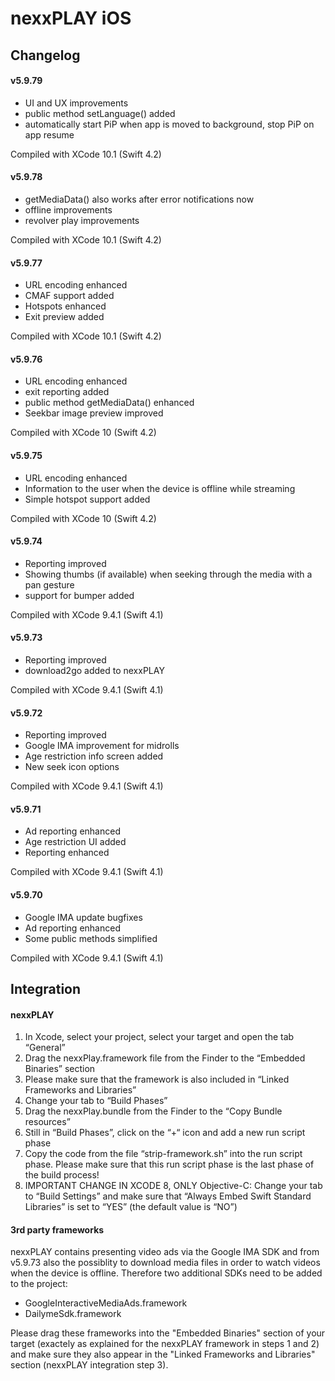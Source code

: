 # nexxPLAY iOS 

## Changelog

#### v5.9.79
- UI and UX improvements
- public method setLanguage() added
- automatically start PiP when app is moved to background, stop PiP on app resume

Compiled with XCode 10.1 (Swift 4.2)

#### v5.9.78
- getMediaData() also works after error notifications now
- offline improvements
- revolver play improvements

Compiled with XCode 10.1 (Swift 4.2)

#### v5.9.77
- URL encoding enhanced
- CMAF support added
- Hotspots enhanced
- Exit preview added

Compiled with XCode 10.1 (Swift 4.2)

#### v5.9.76
- URL encoding enhanced
- exit reporting added
- public method getMediaData() enhanced
- Seekbar image preview improved

Compiled with XCode 10 (Swift 4.2)

#### v5.9.75
- URL encoding enhanced
- Information to the user when the device is offline while streaming
- Simple hotspot support added

Compiled with XCode 10 (Swift 4.2)

#### v5.9.74
- Reporting improved
- Showing thumbs (if available) when seeking through the media with a pan gesture
- support for bumper added

Compiled with XCode 9.4.1 (Swift 4.1)

#### v5.9.73
- Reporting improved
- download2go added to nexxPLAY

Compiled with XCode 9.4.1 (Swift 4.1)

#### v5.9.72
- Reporting improved
- Google IMA improvement for midrolls
- Age restriction info screen added
- New seek icon options

Compiled with XCode 9.4.1 (Swift 4.1)

#### v5.9.71
- Ad reporting enhanced
- Age restriction UI added
- Reporting enhanced

Compiled with XCode 9.4.1 (Swift 4.1)


#### v5.9.70
- Google IMA update bugfixes
- Ad reporting enhanced
- Some public methods simplified

Compiled with XCode 9.4.1 (Swift 4.1)

## Integration

#### nexxPLAY

1. In Xcode, select your project, select your target and open the tab “General”
2. Drag the nexxPlay.framework file from the Finder to the “Embedded Binaries” section
3. Please make sure that the framework is also included in “Linked Frameworks and Libraries”
4. Change your tab to “Build Phases”
5. Drag the nexxPlay.bundle from the Finder to the “Copy Bundle resources”
6. Still in “Build Phases”, click on the “+“ icon and add a new run script phase
7. Copy the code from the file “strip-framework.sh” into the run script phase. Please make sure that this run script phase is the last phase of the build process!
8. IMPORTANT CHANGE IN XCODE 8, ONLY Objective-C: Change your tab to “Build Settings” and make sure that “Always Embed Swift Standard Libraries” is set to “YES” (the default value is “NO”)

#### 3rd party frameworks

nexxPLAY contains presenting video ads via the Google IMA SDK and from v5.9.73 also the possiblity to download media files in order to watch videos when the device is offline. Therefore two additional SDKs need to be added to the project:

- GoogleInteractiveMediaAds.framework
- DailymeSdk.framework

Please drag these frameworks into the "Embedded Binaries" section of your target (exactely as explained for the nexxPLAY framework in steps 1 and 2) and make sure they also appear in the "Linked Frameworks and Libraries" section (nexxPLAY integration step 3).













